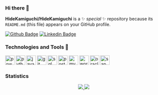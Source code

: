 ### Hi there 👋


**HideKamiguchi/HideKamiguchi** is a ✨ _special_ ✨ repository because its `README.md` (this file) appears on your GitHub profile.

[![Github Badge](https://img.shields.io/badge/-Github-000?style=flat-square&logo=Github&logoColor=white)](https://github.com/HideKamiguchi)
[![Linkedin Badge](https://img.shields.io/badge/-LinkedIn-blue?style=flat-square&logo=Linkedin&logoColor=white)](https://www.linkedin.com/in/henry-hideaki-kamiguchi/)  

### Technologies and Tools 🚀

<div class="row">
  <img src="https://img.ibxk.com.br/2016/01/29/29195518729636.jpg" alt="power bi" width="30" height="30"/>  
  <img src="https://cdn.svgporn.com/logos/python.svg" alt="python" width="30" height="30"/>  
  <img src="https://cdn.svgporn.com/logos/javascript.svg" alt="javascript" width="30" height="30"/>  
  <img src="https://cdn.svgporn.com/logos/git-icon.svg" height="30" alt="git">  
  <img src="https://logodownload.org/wp-content/uploads/2016/10/Microsoft-SQL-Server-Logo-1.png" alt="sql server" width="30" height="30"/>  
  <img src="https://cdn.svgporn.com/logos/postgresql.svg" alt="postgresql" width="30" height="30"/>  
  <img src="https://cdn.svgporn.com/logos/mysql.svg" alt="mysql" width="30" height="30"/>  
  <img src="https://cdn.svgporn.com/logos/wordpress-icon.svg" height="30" alt="wordpress">  
  <img src="https://cdn.svgporn.com/logos/oracle.svg" alt="oracle" width="30" height="30"/>
  <img src="https://cdn.svgporn.com/logos/sap.svg" alt="sap" width="30" height="30"/>  
</div>  

### Statistics

<p align = "center">
  <a href="https://github.com/HideKamiguchi/">
    <img src="https://github-readme-stats.vercel.app/api?username=HideKamiguchi&show_icons=true&theme=react&line_height=27">
    <img src="https://github-readme-stats.vercel.app/api/top-langs/?username=HideKamiguchi&layout=compact&theme=react">
  </a>
</p>
